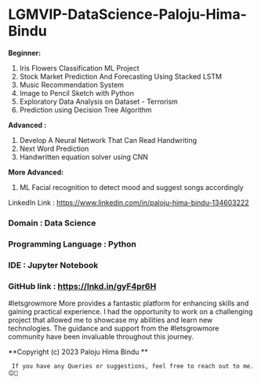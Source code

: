 # LGMVIP-DataScience-Paloju-Hima-Bindu



**Beginner:**
1) Iris Flowers Classification ML Project
2) Stock Market Prediction And Forecasting Using Stacked LSTM
3) Music Recommendation System
4) Image to Pencil Sketch with Python
5)  Exploratory Data Analysis on Dataset - Terrorism
6) Prediction using Decision Tree Algorithm

 **Advanced :**
1) Develop A Neural Network That Can Read Handwriting
2) Next Word Prediction
3) Handwritten equation solver using CNN

**More Advanced:**
1) ML Facial recognition to detect mood and suggest songs accordingly

LinkedIn Link :
https://www.linkedin.com/in/paloju-hima-bindu-134603222




### Domain : Data Science
### Programming Language : Python
### IDE : Jupyter Notebook
### GitHub link : https://lnkd.in/gyF4pr6H

#letsgrowmore More provides a fantastic platform for enhancing skills and gaining practical experience. I had the opportunity to work on a challenging project that allowed me to showcase my abilities and learn new technologies. The guidance and support from the #letsgrowmore community have been invaluable throughout this journey.

 **Copyright (c) 2023 Paloju Hima Bindu **

     If you have any Queries or suggestions, feel free to reach out to me.😌🙂
